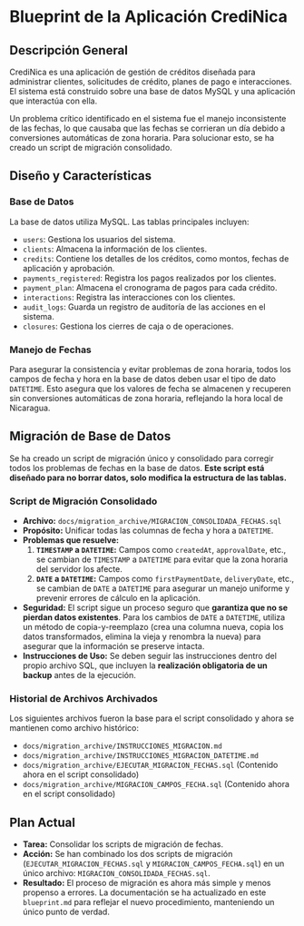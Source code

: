 # Blueprint de la Aplicación CrediNica

## Descripción General

CrediNica es una aplicación de gestión de créditos diseñada para administrar clientes, solicitudes de crédito, planes de pago e interacciones. El sistema está construido sobre una base de datos MySQL y una aplicación que interactúa con ella.

Un problema crítico identificado en el sistema fue el manejo inconsistente de las fechas, lo que causaba que las fechas se corrieran un día debido a conversiones automáticas de zona horaria. Para solucionar esto, se ha creado un script de migración consolidado.

## Diseño y Características

### Base de Datos

La base de datos utiliza MySQL. Las tablas principales incluyen:

*   `users`: Gestiona los usuarios del sistema.
*   `clients`: Almacena la información de los clientes.
*   `credits`: Contiene los detalles de los créditos, como montos, fechas de aplicación y aprobación.
*   `payments_registered`: Registra los pagos realizados por los clientes.
*   `payment_plan`: Almacena el cronograma de pagos para cada crédito.
*   `interactions`: Registra las interacciones con los clientes.
*   `audit_logs`: Guarda un registro de auditoría de las acciones en el sistema.
*   `closures`: Gestiona los cierres de caja o de operaciones.

### Manejo de Fechas

Para asegurar la consistencia y evitar problemas de zona horaria, todos los campos de fecha y hora en la base de datos deben usar el tipo de dato `DATETIME`. Esto asegura que los valores de fecha se almacenen y recuperen sin conversiones automáticas de zona horaria, reflejando la hora local de Nicaragua.

## Migración de Base de Datos

Se ha creado un script de migración único y consolidado para corregir todos los problemas de fechas en la base de datos. **Este script está diseñado para no borrar datos, solo modifica la estructura de las tablas.**

### Script de Migración Consolidado

*   **Archivo:** `docs/migration_archive/MIGRACION_CONSOLIDADA_FECHAS.sql`
*   **Propósito:** Unificar todas las columnas de fecha y hora a `DATETIME`.
*   **Problemas que resuelve:**
    1.  **`TIMESTAMP` a `DATETIME`:** Campos como `createdAt`, `approvalDate`, etc., se cambian de `TIMESTAMP` a `DATETIME` para evitar que la zona horaria del servidor los afecte.
    2.  **`DATE` a `DATETIME`:** Campos como `firstPaymentDate`, `deliveryDate`, etc., se cambian de `DATE` a `DATETIME` para asegurar un manejo uniforme y prevenir errores de cálculo en la aplicación.
*   **Seguridad:** El script sigue un proceso seguro que **garantiza que no se pierdan datos existentes**. Para los cambios de `DATE` a `DATETIME`, utiliza un método de copia-y-reemplazo (crea una columna nueva, copia los datos transformados, elimina la vieja y renombra la nueva) para asegurar que la información se preserve intacta.
*   **Instrucciones de Uso:** Se deben seguir las instrucciones dentro del propio archivo SQL, que incluyen la **realización obligatoria de un backup** antes de la ejecución.

### Historial de Archivos Archivados

Los siguientes archivos fueron la base para el script consolidado y ahora se mantienen como archivo histórico:

*   `docs/migration_archive/INSTRUCCIONES_MIGRACION.md`
*   `docs/migration_archive/INSTRUCCIONES_MIGRACION_DATETIME.md`
*   `docs/migration_archive/EJECUTAR_MIGRACION_FECHAS.sql` (Contenido ahora en el script consolidado)
*   `docs/migration_archive/MIGRACION_CAMPOS_FECHA.sql` (Contenido ahora en el script consolidado)

## Plan Actual

*   **Tarea:** Consolidar los scripts de migración de fechas.
*   **Acción:** Se han combinado los dos scripts de migración (`EJECUTAR_MIGRACION_FECHAS.sql` y `MIGRACION_CAMPOS_FECHA.sql`) en un único archivo: `MIGRACION_CONSOLIDADA_FECHAS.sql`.
*   **Resultado:** El proceso de migración es ahora más simple y menos propenso a errores. La documentación se ha actualizado en este `blueprint.md` para reflejar el nuevo procedimiento, manteniendo un único punto de verdad.
